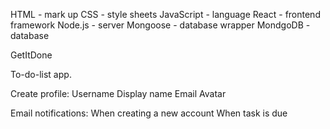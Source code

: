 HTML - mark up
CSS - style sheets
JavaScript - language
React - frontend framework
Node.js - server
Mongoose - database wrapper
MondgoDB - database

GetItDone

To-do-list app.

Create profile:
Username
Display name
Email
Avatar

Email notifications:
When creating a new account
When task is due


